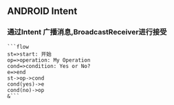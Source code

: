 ## ANDROID Intent

### 通过Intent 广播消息,BroadcastReceiver进行接受

    ```flow
    st=>start: 开始
    op=>operation: My Operation
    cond=>condition: Yes or No?
    e=>end
    st->op->cond
    cond(yes)->e
    cond(no)->op
    &```

    
